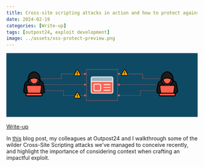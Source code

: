 ```yaml
---
title: Cross-site scripting attacks in action and how to protect against them
date: 2024-02-19
categories: [Write-up]
tags: [outpost24, exploit development]
image: ../assets/xss-protect-preview.png
---
```


![](../assets/xss-protect.webp)

[Write-up](https://outpost24.com/blog/cross-site-scripting-attacks-how-protect-against/)

In [this](https://outpost24.com/blog/cross-site-scripting-attacks-how-protect-against/) blog post, my colleagues at Outpost24 and I walkthrough some of the wilder Cross-Site Scripting attacks we've managed to conceive recently, and highlight the importance of considering context when crafting an impactful exploit.